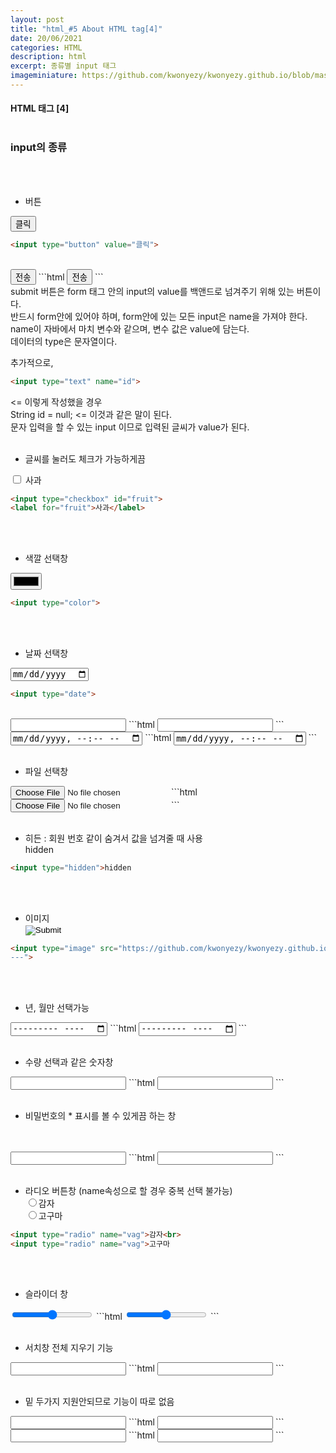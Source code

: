 ```yaml
---
layout: post
title: "html_#5 About HTML tag[4]"
date: 20/06/2021
categories: HTML
description: html
excerpt: 종류별 input 태그
imageminiature: https://github.com/kwonyezy/kwonyezy.github.io/blob/master/_posts/pictures/skyimg.jpg?raw=true
---
```

#### HTML 태그 [4] <br><br>

### input의 종류
 <br><br>
- 버튼 <br>
<input type="button" value="클릭">

```html
<input type="button" value="클릭">
```
<br>
<input type="submit" value="전송">
```html
<input type="submit" value="전송">
```
<br>
submit 버튼은 form 태그 안의 input의 value를 백앤드로 넘겨주기 위해 있는 버튼이다. <br>
반드시 form안에 있어야 하며, form안에 있는 모든 input은 name을 가져야 한다. <br>
name이 자바에서 마치 변수와 같으며, 변수 값은 value에 담는다. <br>
데이터의 type은 문자열이다. <br>

추가적으로, 
```html
<input type="text" name="id"> 
``` 
<= 이렇게 작성했을 경우 <br>
String id = null; <= 이것과 같은 말이 된다. <br>
문자 입력을 할 수 있는 input 이므로 입력된 글씨가 value가 된다.
 <br><br>

- 글씨를 눌러도 체크가 가능하게끔<br>
<input type="checkbox" id="fruit">
<label for="fruit">사과</label> 

```html
<input type="checkbox" id="fruit">
<label for="fruit">사과</label> 
``` 
<br><br>
    
- 색깔 선택창 <br>
<input type="color"> 

```html
<input type="color"> 
``` 
<br><br>

- 날짜 선택창 <br>
<input type="date">

```html
<input type="date">
``` 
 <br>
<input type="datetime">
```html
<input type="datetime">
```
 <br>
<input type="datetime-local" name="" id="">
```html
<input type="datetime-local" name="" id="">
```
<br><br>

- 파일 선택창 <br>
<input type="file"> 
```html
<input type="file">
```
<br><br>

- 히든 : 회원 번호 같이 숨겨서 값을 넘겨줄 때 사용 <br>
<input type="hidden">hidden 
```html
<input type="hidden">hidden
```
<br><br>

- 이미지 <br>
<input type="image" src="https://github.com/kwonyezy/kwonyezy.github.io/blob/master/_posts/pictures/skyimg.jpg?raw=true
---">
```html
<input type="image" src="https://github.com/kwonyezy/kwonyezy.github.io/blob/master/_posts/pictures/skyimg.jpg?raw=true
---">
```
<br><br>

- 년, 월만 선택가능 <br>
<input type="month">
```html
<input type="month">
```
<br><br>

- 수량 선택과 같은 숫자창<br>
<input type="number">
```html
<input type="number">
```
<br><br>

- 비밀번호의 * 표시를 볼 수 있게끔 하는 창<br>
<br><br>
<input type="password">
```html
<input type="password">
```
<br><br>

- 라디오 버튼창 (name속성으로 할 경우 중복 선택 불가능) <br>
<input type="radio" name="vag">감자<br>
<input type="radio" name="vag">고구마
```html
<input type="radio" name="vag">감자<br>
<input type="radio" name="vag">고구마
```
<br><br>

- 슬라이더 창<br>
<input type="range">
```html
<input type="range">
```
<br><br>

- 서치창 전체 지우기 기능<br>
<input type="search">
```html
<input type="search">
```
<br><br>

- 밑 두가지 지원안되므로 기능이 따로 없음<br>
<input type="tel">
```html
<input type="tel">
```
<br>
<input type="url">
```html
<input type="url">
```
